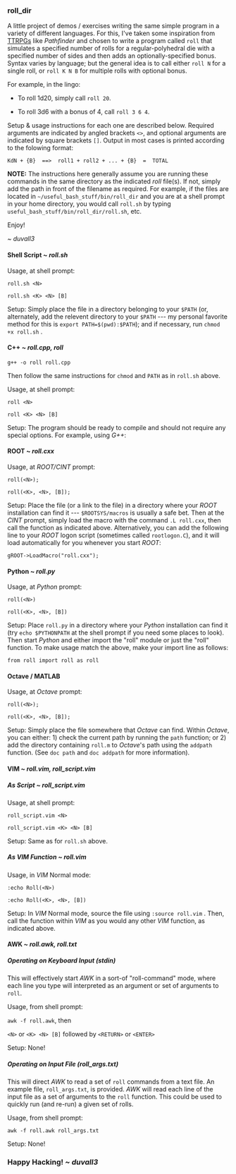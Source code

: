 ### roll_dir

A little project of demos / exercises writing the same simple program in a variety of different languages. For this, I've taken some inspiration from [TTRPGs](https://en.wikipedia.org/wiki/Tabletop_role-playing_game) like _Pathfinder_ and chosen to write a program called `roll` that simulates a specified number of rolls for a regular-polyhedral die with a specified number of sides and then adds an optionally-specified bonus. Syntax varies by language; but the general idea is to call either `roll N` for a single roll, or `roll K N B` for multiple rolls with optional bonus.

For example, in the lingo:

* To roll 1d20, simply call `roll 20`.

* To roll 3d6 with a bonus of 4, call `roll 3 6 4`.

Setup & usage instructions for each one are described below. Required arguments are indicated by angled brackets `<>`, and optional arguments are indicated by square brackets `[]`. Output in most cases is printed according to the folowing format:

`KdN + {B}  ==>  roll1 + roll2 + ... + {B}  =  TOTAL`

**NOTE:** The instructions here generally assume you are running these commands in the same directory as the indicated *roll* file(s). If not, simply add the path in front of the filename as required. For example, if the files are located in `~/useful_bash_stuff/bin/roll_dir` and you are at a shell prompt in your home directory, you would call `roll.sh` by typing `useful_bash_stuff/bin/roll_dir/roll.sh`, etc.

Enjoy!

*\~ duvall3*


#### Shell Script \~ _roll.sh_

Usage, at shell prompt:

`roll.sh <N>`

`roll.sh <K> <N> [B]`

Setup: Simply place the file in a directory belonging to your `$PATH` (or, alternately, add the relevent directory to your `$PATH` --- my personal favorite method for this is `export PATH=$(pwd):$PATH`); and if necessary, run `chmod +x roll.sh` .


#### C++ \~ _roll.cpp, roll_

`g++ -o roll roll.cpp`

Then follow the same instructions for `chmod` and `PATH` as in `roll.sh` above.

Usage, at shell prompt:

`roll <N>`

`roll <K> <N> [B]`

Setup: The program should be ready to compile and should not require any special options. For example, using *G++*:

#### ROOT \~ _roll.cxx_

Usage, at *ROOT/CINT* prompt:

`roll(<N>);`

`roll(<K>, <N>, [B]);`

Setup: Place the file (or a link to the file) in a directory where your *ROOT* installation can find it --- `$ROOTSYS/macros` is usually a safe bet. Then at the *CINT* prompt, simply load the macro with the command `.L roll.cxx`, then call the function as indicated above. Alternatively, you can add the following line to your *ROOT* logon script (sometimes called `rootlogon.C`), and it will load automatically for you whenever you start *ROOT*:

`gROOT->LoadMacro("roll.cxx");`


#### Python \~ _roll.py_

Usage, at *Python* prompt:

`roll(<N>)`

`roll(<K>, <N>, [B])`

Setup: Place `roll.py` in a directory where your *Python* installation can find it (try `echo $PYTHONPATH` at the shell prompt if you need some places to look). Then start *Python* and either import the "roll" module or just the "roll" function. To make usage match the above, make your import line as follows:

`from roll import roll as roll`


#### Octave / MATLAB

Usage, at *Octave* prompt:

`roll(<N>);`

`roll(<K>, <N>, [B]);`

Setup: Simply place the file somewhere that *Octave* can find. Within *Octave*, you can either: 1) check the current path by running the `path` function; or 2) add the directory containing `roll.m` to *Octave*'s path using the `addpath` function. (See `doc path` and `doc addpath` for more information).


#### VIM \~ _roll.vim, roll\_script.vim_

##### As Script \~ _roll\_script.vim_

Usage, at shell prompt:

`roll_script.vim <N>`

`roll_script.vim <K> <N> [B]`

Setup: Same as for `roll.sh` above.

##### As VIM Function \~ _roll.vim_

Usage, in *VIM* Normal mode:

`:echo Roll(<N>)`

`:echo Roll(<K>, <N>, [B])`

Setup: In *VIM* Normal mode, source the file using `:source roll.vim` . Then, call the function within *VIM* as you would any other *VIM* function, as indicated above.


#### AWK \~ _roll.awk, roll.txt_

##### Operating on Keyboard Input (*stdin*)

This will effectively start *AWK* in a sort-of "roll-command" mode, where each line you type will interpreted as an argument or set of arguments to `roll`.

Usage, from shell prompt:

`awk -f roll.awk`, then

`<N>` or `<K> <N> [B]` followed by `<RETURN>` or `<ENTER>`

Setup: None!

##### Operating on Input File (_roll\_args.txt_)

This will direct *AWK* to read a set of `roll` commands from a text file. An example file, `roll_args.txt`, is provided. *AWK* will read each line of the input file as a set of arguments to the `roll` function. This could be used to quickly run (and re-run) a given set of rolls.

Usage, from shell prompt:

`awk -f roll.awk roll_args.txt`

Setup: None!


### Happy Hacking!   *\~ duvall3*
